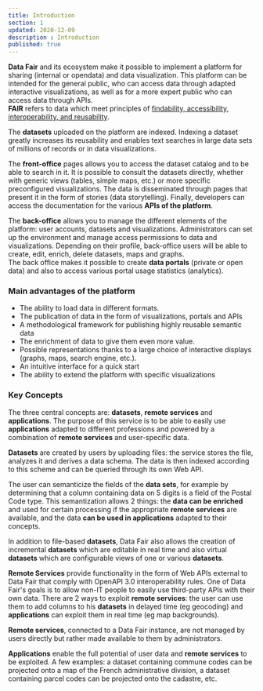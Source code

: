 ```yaml
---
title: Introduction
section: 1
updated: 2020-12-09
description : Introduction
published: true
---
```

**Data Fair** and its ecosystem make it possible to implement a platform for sharing (internal or opendata) and data visualization. This platform can be intended for the general public, who can access data through adapted interactive visualizations, as well as for a more expert public who can access data through APIs.  
**FAIR** refers to data which meet principles of [findability, accessibility, interoperability, and reusability](https://fr.wikipedia.org/wiki/Fair_data).

The **datasets** uploaded on the platform are indexed. Indexing a dataset greatly increases its reusability and enables text searches in large data sets of millions of records or in data visualizations.

The **front-office** pages allows you to access the dataset catalog and to be able to search in it. It is possible to consult the datasets directly, whether with generic views (tables, simple maps, etc.) or more specific preconfigured visualizations. The data is disseminated through pages that present it in the form of stories (data storytelling). Finally, developers can access the documentation for the various **APIs of the platform**.

The **back-office** allows you to manage the different elements of the platform: user accounts, datasets and visualizations. Administrators can set up the environment and manage access permissions to data and visualizations. Depending on their profile, back-office users will be able to create, edit, enrich, delete datasets, maps and graphs.  
The back office makes it possible to create **data portals** (private or open data) and also to access various portal usage statistics (analytics).

### Main advantages of the platform

* The ability to load data in different formats.
* The publication of data in the form of visualizations, portals and APIs
* A methodological framework for publishing highly reusable semantic data
* The enrichment of data to give them even more value.
* Possible representations thanks to a large choice of interactive displays (graphs, maps, search engine, etc.).
* An intuitive interface for a quick start
* The ability to extend the platform with specific visualizations


### Key Concepts

The three central concepts are: **datasets**, **remote services** and **applications**. The purpose of this service is to be able to easily use **applications** adapted to different professions and powered by a combination of **remote services** and user-specific data.

**Datasets** are created by users by uploading files: the service stores the file, analyzes it and derives a data schema. The data is then indexed according to this scheme and can be queried through its own Web API.

The user can semanticize the fields of the **data sets**, for example by determining that a column containing data on 5 digits is a field of the Postal Code type. This semantization allows 2 things: the **data can be enriched** and used for certain processing if the appropriate **remote services** are available, and the data **can be used in applications** adapted to their concepts.

In addition to file-based **datasets**, Data Fair also allows the creation of incremental **datasets** which are editable in real time and also virtual **datasets** which are configurable views of one or various **datasets**.

**Remote Services** provide functionality in the form of Web APIs external to Data Fair that comply with OpenAPI 3.0 interoperability rules.
One of Data Fair's goals is to allow non-IT people to easily use third-party APIs with their own data. There are 2 ways to exploit **remote services**: the user can use them to add columns to his **datasets** in delayed time (eg geocoding) and **applications** can exploit them in real time (eg map backgrounds).

**Remote services**, connected to a Data Fair instance, are not managed by users directly but rather made available to them by administrators.

**Applications** enable the full potential of user data and **remote services** to be exploited. A few examples: a dataset containing commune codes can be projected onto a map of the French administrative division, a dataset containing parcel codes can be projected onto the cadastre, etc.
